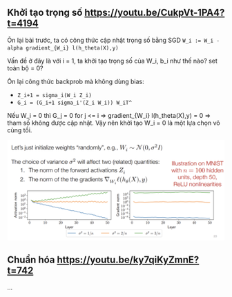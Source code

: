 ## Khởi tạo trọng số https://youtu.be/CukpVt-1PA4?t=4194
Ôn lại bài trước, ta có công thức cập nhật trọng số bằng SGD
`W_i := W_i - alpha gradient_{W_i} l(h_theta(X),y)`

Vấn đề ở đây là với i = 1, ta khởi tạo trọng số của W_i, b_i như thế nào? set toàn bộ = 0?

Ôn lại công thức backprob mà không dùng bias:
- `Z_i+1 = sigma_i(W_i Z_i)`
- `G_i = (G_i+1 sigma_i'(Z_i W_i)) W_iT^`

Nếu W_i = 0 thì G_j = 0 for j <= i => gradient_{W_i} l(h_theta(X),y) = 0 => tham số không được cập nhật.
Vậy nên khởi tạo W_i = 0 là một lựa chọn vô cùng tồi.

![](files/lec06-12.png)



## Chuẩn hóa https://youtu.be/ky7qiKyZmnE?t=742
...